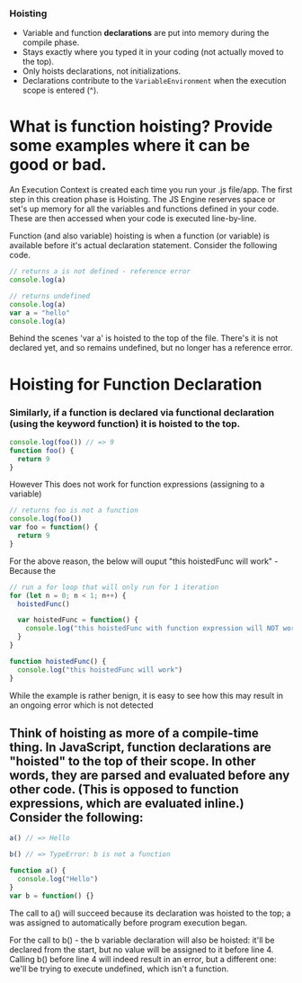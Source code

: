 ### Hoisting

- Variable and function **declarations** are put into memory during the compile phase.
- Stays exactly where you typed it in your coding (not actually moved to the top).
- Only hoists declarations, not initializations.
- Declarations contribute to the `VariableEnvironment` when the execution scope is entered (^).

# What is function hoisting? Provide some examples where it can be good or bad.

An Execution Context is created each time you run your .js file/app. The first step in this creation phase is Hoisting. The JS Engine reserves space or set's up memory for all the variables and functions defined in your code. These are then accessed when your code is executed line-by-line.

Function (and also variable) hoisting is when a function (or variable) is available before it's actual declaration statement.
Consider the following code.

```javascript
// returns a is not defined - reference error
console.log(a)
```

```javascript
// returns undefined
console.log(a)
var a = "hello"
console.log(a)
```

Behind the scenes 'var a' is hoisted to the top of the file. There's it is not declared yet, and so remains undefined, but no longer has a reference error.

# Hoisting for Function Declaration

### Similarly, if a function is declared via functional declaration (using the keyword function) it is hoisted to the top.

```js
console.log(foo()) // => 9
function foo() {
  return 9
}
```

However This does not work for function expressions (assigning to a variable)

```js
// returns foo is not a function
console.log(foo())
var foo = function() {
  return 9
}
```

For the above reason, the below will ouput "this hoistedFunc will work" - Because the

```js
// run a for loop that will only run for 1 iteration
for (let n = 0; n < 1; n++) {
  hoistedFunc()

  var hoistedFunc = function() {
    console.log("this hoistedFunc with function expression will NOT work")
  }
}

function hoistedFunc() {
  console.log("this hoistedFunc will work")
}
```

While the example is rather benign, it is easy to see how this may result in an ongoing error which is not detected

## Think of hoisting as more of a compile-time thing. In JavaScript, function declarations are "hoisted" to the top of their scope. In other words, they are parsed and evaluated before any other code. (This is opposed to function expressions, which are evaluated inline.) Consider the following:

```js
a() // => Hello

b() // => TypeError: b is not a function

function a() {
  console.log("Hello")
}
var b = function() {}
```

The call to a() will succeed because its declaration was hoisted to the top; a was assigned to automatically before program execution began.

For the call to b() - the b variable declaration will also be hoisted: it'll be declared from the start, but no value will be assigned to it before line 4. Calling b() before line 4 will indeed result in an error, but a different one: we'll be trying to execute undefined, which isn't a function.
